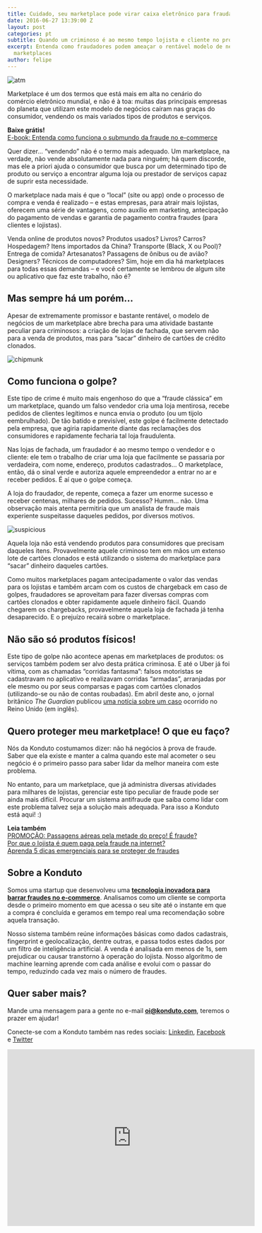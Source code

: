 ```yaml
---
title: Cuidado, seu marketplace pode virar caixa eletrônico para fraudadores!
date: 2016-06-27 13:39:00 Z
layout: post
categories: pt
subtitle: Quando um criminoso é ao mesmo tempo lojista e cliente no próprio marketplace
excerpt: Entenda como fraudadores podem ameaçar o rentável modelo de negócios dos
  marketplaces
author: felipe
---
```


![atm](/images/160627-atm-v2.png)

Marketplace é um dos termos que está mais em alta no cenário do comércio eletrônico mundial, e não é à toa: muitas das principais empresas do planeta que utilizam este modelo de negócios caíram nas graças do consumidor, vendendo os mais variados tipos de produtos e serviços.

**Baixe grátis!**   
[E-book: Entenda como funciona o submundo da fraude no e-commerce](http://ebooks.konduto.com/submundo-da-fraude?utm_source=konduto&utm_medium=blog&utm_campaign=conteudo-mktplc)

Quer dizer... “vendendo” não é o termo mais adequado. Um marketplace, na verdade, não vende absolutamente nada para ninguém; há quem discorde, mas ele a priori ajuda o consumidor que busca por um determinado tipo de produto ou serviço a encontrar alguma loja ou prestador de serviços capaz de suprir esta necessidade. 

O marketplace nada mais é que o “local” (site ou app) onde o processo de compra e venda é realizado – e estas empresas, para atrair mais lojistas, oferecem uma série de vantagens, como auxílio em marketing, antecipação do pagamento de vendas e garantia de pagamento contra fraudes (para clientes e lojistas).

Venda online de produtos novos? Produtos usados? Livros? Carros? Hospedagem? Itens importados da China? Transporte (Black, X ou Pool)? Entrega de comida? Artesanatos? Passagens de ônibus ou de avião? Designers? Técnicos de computadores? Sim, hoje em dia há marketplaces para todas essas demandas – e você certamente se lembrou de algum site ou aplicativo que faz este trabalho, não é?

## Mas sempre há um porém...

Apesar de extremamente promissor e bastante rentável, o modelo de negócios de um marketplace abre brecha para uma atividade bastante peculiar para criminosos: a criação de lojas de fachada, que servem não para a venda de produtos, mas para “sacar” dinheiro de cartões de crédito clonados.

![chipmunk](/images/160627-chipmunk.gif)

## Como funciona o golpe?

Este tipo de crime é muito mais engenhoso do que a “fraude clássica” em um marketplace, quando um falso vendedor cria uma loja mentirosa, recebe pedidos de clientes legítimos e nunca envia o produto (ou um tijolo eembrulhado). De tão batido e previsível, este golpe é facilmente detectado pela empresa, que agiria rapidamente diante das reclamações dos consumidores e rapidamente fecharia tal loja fraudulenta.

Nas lojas de fachada, um fraudador é ao mesmo tempo o vendedor e o cliente: ele tem o trabalho de criar uma loja que facilmente se passaria por verdadeira, com nome, endereço, produtos cadastrados...  O marketplace, então, dá o sinal verde e autoriza aquele empreendedor a entrar no ar e receber pedidos. É aí que o golpe começa.

A loja do fraudador, de repente, começa a fazer um enorme sucesso e receber centenas, milhares de pedidos. Sucesso? Humm... não. Uma observação mais atenta permitiria que um analista de fraude mais experiente suspeitasse daqueles pedidos, por diversos motivos.

![suspicious](/images/160627-suspicious.gif)

Aquela loja não está vendendo produtos para consumidores que precisam daqueles itens. Provavelmente aquele criminoso tem em mãos um extenso lote de cartões clonados e está utilizando o sistema do marketplace para “sacar” dinheiro daqueles cartões. 

Como muitos marketplaces pagam antecipadamente o valor das vendas para os lojistas e também arcam com os custos de chargeback em caso de golpes, fraudadores se aproveitam para fazer diversas compras com cartões clonados e obter rapidamente aquele dinheiro fácil. Quando chegarem os chargebacks, provavelmente aquela loja de fachada já tenha desaparecido. E o prejuízo recairá sobre o marketplace. 

## Não são só produtos físicos!

Este tipo de golpe não acontece apenas em marketplaces de produtos: os serviços também podem ser alvo desta prática criminosa. E até o Uber já foi vítima, com as chamadas “corridas fantasma”: falsos motoristas se cadastravam no aplicativo e realizavam corridas “armadas”, arranjadas por ele mesmo ou por seus comparsas e pagas com cartões clonados (utilizando-se ou não de contas roubadas). Em abril deste ano, o jornal britânico *The Guardian* publicou [uma notícia sobre um caso](https://www.theguardian.com/money/2016/apr/22/uber-scam-hacking-account-phantom-journeys) ocorrido no Reino Unido (em inglês).

## Quero proteger meu marketplace! O que eu faço?

Nós da Konduto costumamos dizer: não há negócios à prova de fraude. Saber que ela existe e manter a calma quando este mal acometer o seu negócio é o primeiro passo para saber lidar da melhor maneira com este problema.

No entanto, para um marketplace, que já administra diversas atividades para milhares de lojistas, gerenciar este tipo peculiar de fraude pode ser ainda mais difícil. Procurar um sistema antifraude que saiba como lidar com este problema talvez seja a solução mais adequada. Para isso a Konduto está aqui! :)

**Leia também**  
[PROMOÇÃO: Passagens aéreas pela metade do preço! É fraude?](http://blog.konduto.com/pt/2016/06/fraudes-passagens-aereas/?utm_source=konduto&utm_medium=blog&utm_campaign=conteudo)  
[Por que o lojista é quem paga pela fraude na internet?](http://blog.konduto.com/pt/2016/05/por-que-o-lojista-deve-pagar-pelo-chargeback/?utm_source=konduto&utm_medium=blog&utm_campaign=conteudo)  
[Aprenda 5 dicas emergenciais para se proteger de fraudes](http://blog.konduto.com/pt/2016/01/dicas-emergenciais-evitar-fraudes/?utm_source=konduto&utm_medium=blog&utm_campaign=conteudo)

## Sobre a Konduto 

Somos uma startup que desenvolveu uma **[tecnologia inovadora para barrar fraudes no e-commerce](http://konduto.com/?utm_source=konduto&utm_medium=blog&utm_campaign=conteudo)**. Analisamos como um cliente se comporta desde o primeiro momento em que acessa o seu site até o instante em que a compra é concluída e geramos em tempo real uma recomendação sobre aquela transação. 

Nosso sistema também reúne informações básicas como dados cadastrais, fingerprint e geolocalização, dentre outras, e passa todos estes dados por um filtro de inteligência artificial. A venda é analisada em menos de 1s, sem prejudicar ou causar transtorno à operação do lojista. Nosso algoritmo de machine learning aprende com cada análise e evolui com o passar do tempo, reduzindo cada vez mais o número de fraudes. 

## Quer saber mais? 

Mande uma mensagem para a gente no e-mail **oi@konduto.com**, teremos o prazer em ajudar! 

Conecte-se com a Konduto também nas redes sociais: [Linkedin](https://www.linkedin.com/company/konduto), [Facebook](https://www.facebook.com/konduto) e [Twitter](https://twitter.com/Konduto_)  

<iframe src="https://www.facebook.com/plugins/video.php?href=https%3A%2F%2Fwww.facebook.com%2Fkonduto%2Fvideos%2F613187352119217%2F&show_text=1&width=560" width="560" height="400" style="border:none;overflow:hidden" scrolling="no" frameborder="0" allowTransparency="true"></iframe>